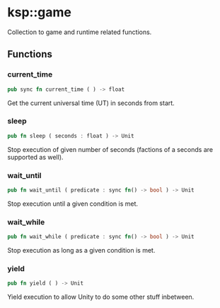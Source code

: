 # ksp::game

Collection to game and runtime related functions.


## Functions


### current_time

```rust
pub sync fn current_time ( ) -> float
```

Get the current universal time (UT) in seconds from start.


### sleep

```rust
pub fn sleep ( seconds : float ) -> Unit
```

Stop execution of given number of seconds (factions of a seconds are supported as well).


### wait_until

```rust
pub fn wait_until ( predicate : sync fn() -> bool ) -> Unit
```

Stop execution until a given condition is met.


### wait_while

```rust
pub fn wait_while ( predicate : sync fn() -> bool ) -> Unit
```

Stop execution as long as a given condition is met.


### yield

```rust
pub fn yield ( ) -> Unit
```

Yield execution to allow Unity to do some other stuff inbetween.

